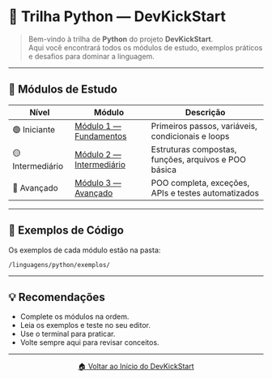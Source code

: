 # 🐍 Trilha Python — DevKickStart

> Bem-vindo à trilha de **Python** do projeto **DevKickStart**.  
> Aqui você encontrará todos os módulos de estudo, exemplos práticos e desafios para dominar a linguagem.

---

## 📘 Módulos de Estudo

| Nível | Módulo | Descrição |
|-------|---------|------------|
| 🟢 Iniciante | [Módulo 1 — Fundamentos](./modulo1_fundamentos.md) | Primeiros passos, variáveis, condicionais e loops |
| 🟡 Intermediário | [Módulo 2 — Intermediário](./modulo2_intermediario.md) | Estruturas compostas, funções, arquivos e POO básica |
| 🔴 Avançado | [Módulo 3 — Avançado](./modulo3_avancado.md) | POO completa, exceções, APIs e testes automatizados |

---

## 📂 Exemplos de Código

Os exemplos de cada módulo estão na pasta:
```
/linguagens/python/exemplos/
```

---

## 💡 Recomendações

- Complete os módulos na ordem.  
- Leia os exemplos e teste no seu editor.  
- Use o terminal para praticar.  
- Volte sempre aqui para revisar conceitos.

---

<p align="center">
  <a href="../../README.md">🏠 Voltar ao Início do DevKickStart</a>
</p>
